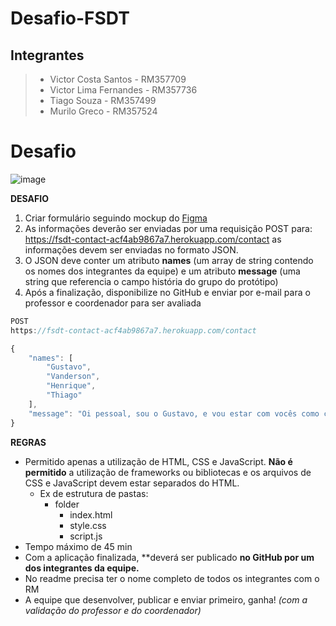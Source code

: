 # Desafio-FSDT

## Integrantes

> - Victor Costa Santos - RM357709
> - Victor Lima Fernandes - RM357736
> - Tiago Souza - RM357499
> - Murilo Greco - RM357524

# Desafio

![image](https://github.com/victorlfdev/Desafio-FSDT/assets/104789163/b05cd377-a416-4f37-8773-6458bffc8a3e)

**DESAFIO**

1. Criar formulário seguindo mockup do [Figma](https://www.figma.com/file/scLVh5Mov1SJlwMv0wQ2bW/POSTECH---FULLSTACK?type=design&node-id=0%3A1&mode=design&t=5tNVEAykHd8GeMof-1)
2. As informações deverão ser enviadas por uma requisição POST para: https://fsdt-contact-acf4ab9867a7.herokuapp.com/contact as informações devem ser enviadas no formato JSON.
3. O JSON deve conter um atributo **names** (um array de string contendo os nomes dos integrantes da equipe) e um atributo **message** (uma string que referencia o campo história do grupo do protótipo)
4. Após a finalização, disponibilize no GitHub e enviar por e-mail para o professor e coordenador para ser avaliada

```jsx
POST
https://fsdt-contact-acf4ab9867a7.herokuapp.com/contact

{
    "names": [
        "Gustavo",
        "Vanderson",
        "Henrique",
        "Thiago"
    ],
    "message": "Oi pessoal, sou o Gustavo, e vou estar com vocês como coordenador no curso de Full Stack! …"
}

```



**REGRAS**

- Permitido apenas a utilização de HTML, CSS e JavaScript. **Não é permitido** a utilização de frameworks ou bibliotecas e os arquivos de CSS e JavaScript devem estar separados do HTML.
    - Ex de estrutura de pastas:
        - folder
            - index.html
            - style.css
            - script.js
- Tempo máximo de 45 min
- Com a aplicação finalizada, **deverá ser publicado **no GitHub por um dos integrantes da equipe.**
- No readme precisa ter o nome completo de todos os integrantes com o RM
- A equipe que desenvolver, publicar e enviar primeiro, ganha! *(com a validação do professor e do coordenador)*
